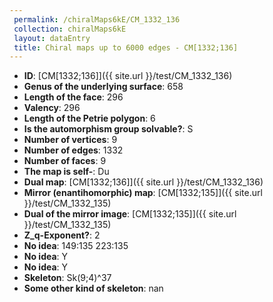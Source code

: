 ```yaml
--- 
 permalink: /chiralMaps6kE/CM_1332_136 
 collection: chiralMaps6kE
 layout: dataEntry
 title: Chiral maps up to 6000 edges - CM[1332;136]
---
```


- **ID**: [CM[1332;136]]({{ site.url }}/test/CM_1332_136)
- **Genus of the underlying surface**: 658
- **Length of the face**: 296
- **Valency**: 296
- **Length of the Petrie polygon**: 6
- **Is the automorphism group solvable?**: S
- **Number of vertices**: 9
- **Number of edges**: 1332
- **Number of faces**: 9
- **The map is self-**: Du
- **Dual map**: [CM[1332;136]]({{ site.url }}/test/CM_1332_136)
- **Mirror (enantihomorphic) map**: [CM[1332;135]]({{ site.url }}/test/CM_1332_135)
- **Dual of the mirror image**: [CM[1332;135]]({{ site.url }}/test/CM_1332_135)
- **Z_q-Exponent?**: 2
- **No idea**:  149:135 223:135
- **No idea**: Y
- **No idea**: Y
- **Skeleton**: Sk(9;4)^37
- **Some other kind of skeleton**: nan
